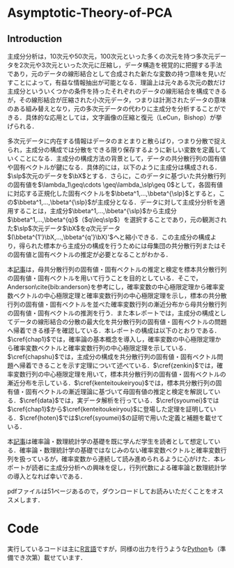 # Asymptotic-Theory-of-PCA
## Introduction
主成分分析は，10次元や50次元，100次元といった多くの次元を持つ多次元データを$2$次元や$3$次元といった次元に圧縮し，データ構造を視覚的に把握する手法であり，元のデータの線形結合として合成された新たな変数の持つ意味を見いだすことによって，有益な情報抽出が可能となる．理論上は元々ある次元の数だけ主成分といういくつかの条件を持ったそれぞれのデータの線形結合を構成できるが，その線形結合が圧縮された小次元データ，つまりは計測されたデータの意味のある組み替えとなり，元の多次元データの代わりに主成分を分析することができる．具体的な応用としては，文字画像の圧縮と復元（LeCun，Bishop）が挙げられる．

多次元データに内在する情報はデータのまとまりと散らばり，つまり分散で捉えられ，主成分の構成では分散をできる限り保存するように新しい変数を定義していくことになる．主成分の構成方法の背景として，データの共分散行列の固有値や固有ベクトルが鍵になる．具体的には，以下のように主成分は構成される．$\slp$次元のデータを$\bX$とする．さらに，このデータに基づいた共分散行列の固有値を$\lambda_1\geq\cdots \geq\lambda_\slp\geq 0$として，各固有値に対応する正規化した固有ベクトルを$\bbeta^1,...,\bbeta^{\slp}$とすると，この$\bbeta^1,...,\bbeta^{\slp}$が主成分となる．データに対して主成分分析を適用することは，主成分$\bbeta^1,...,\bbeta^{\slp}$から主成分$\bbeta^1,...,\bbeta^{q}$（$q\leq\slp$）を選択することであり，元の観測された$\slp$次元データ$\bX$を$q$次元データ$(\bbeta^{1'}\bX,...,\bbeta^{q'}\bX)'$へと縮小できる．この主成分の構成より，得られた標本から主成分の構成を行うためには母集団の共分散行列またはその固有値と固有ベクトルの推定が必要となることがわかる．

本[記事]([https://github.com/ShoShohh/T.W.Anderson-2003-_Hypo/blob/main/Anderson(2003)_Hypo.pdf](https://github.com/ShoShohh/Asymptotic-Theory-of-PCA/blob/main/Asymptotic%20Theory%20of%20PCA.pdf))は，母共分散行列の固有値・固有ベクトルの推定と検定を標本共分散行列の固有値・固有ベクトルを用いて行うことを目的としている．そこで，Anderson\cite{bib:anderson}を参考にし，確率変数の中心極限定理から確率変数ベクトルの中心極限定理と確率変数行列の中心極限定理を示し，標本の共分散行列の固有値・固有ベクトルを並べた確率変数行列の漸近分布から母共分散行列の固有値・固有ベクトルの推測を行う．また本レポートでは，主成分の構成としてデータの線形結合の分散の最大化を共分散行列の固有値・固有ベクトルの問題へ帰着できる様子を確認している．本レポートの構成は以下のとおりである．$\cref{chap1}$では，確率論の基本概念を導入し，確率変数の中心極限定理から確率変数ベクトルと確率変数行列の中心極限定理を示している．$\cref{chapshu}$では，主成分の構成を共分散行列の固有値・固有ベクトル問題へ帰着できることを示す定理について述べている．$\cref{zenkin}$では，確率変数行列の中心極限定理を用いて，標本共分散行列の固有値・固有ベクトルの漸近分布を示している．$\cref{kenteitoukeiryou}$では，標本共分散行列の固有値・固有ベクトルの漸近理論に基づいて母固有値の推定と検定を解説している．$\cref{data}$では，実データ解析を行っている．$\cref{syoumei}$では$\cref{chap1}$から$\cref{kenteitoukeiryou}$に登場した定理を証明している．$\cref{hoten}$では$\cref{syoumei}$の証明で用いた定義と補題を載せている．

本[記事]([https://github.com/ShoShohh/T.W.Anderson-2003-_Hypo/blob/main/Anderson(2003)_Hypo.pdf](https://github.com/ShoShohh/Asymptotic-Theory-of-PCA/blob/main/Asymptotic%20Theory%20of%20PCA.pdf))は確率論・数理統計学の基礎を既に学んだ学生を読者として想定している．確率論・数理統計学の基礎ではなじみのない確率変数ベクトルと確率変数行列を扱っているが，確率変数から連続して読み進められるように心がけた．本レポートが読者に主成分分析への興味を促し，行列代数による確率論と数理統計学の導入となれば幸いである．

pdfファイルは51ページあるので，ダウンロードしてお読みいただくことをオススメします．
# Code
実行しているコードは主に[R言語](https://github.com/ShoShohh/Asymptotic-Theory-of-PCA/tree/main/with%20R)ですが，同様の出力を行うような[Python]()も（準備でき次第）載せています．
